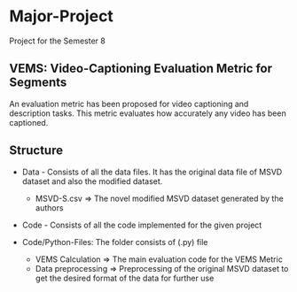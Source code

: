# Major-Project
Project for the Semester 8

## VEMS: Video-Captioning Evaluation Metric for Segments

An evaluation metric has been proposed for video captioning and description tasks. This metric evaluates how accurately any video has been captioned.

## Structure
- Data - Consists of all the data files. It has the original data file of MSVD dataset and also the modified dataset.
  - MSVD-S.csv => The novel modified MSVD dataset generated by the authors
  
- Code - Consists of all the code implemented for the given project
- Code/Python-Files: The folder consists of (.py) file
  - VEMS Calculation => The main evaluation code for the VEMS Metric
  - Data preprocessing => Preprocessing of the original MSVD dataset to get the desired format of the data for further use
    
